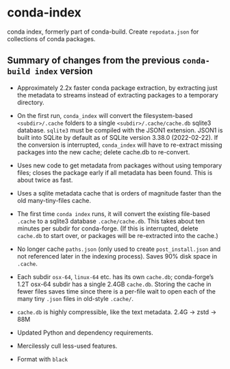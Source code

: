 # conda-index
conda index, formerly part of conda-build. Create `repodata.json` for
collections of conda packages.

## Summary of changes from the previous `conda-build index` version

* Approximately 2.2x faster conda package extraction, by extracting just the
  metadata to streams instead of extracting packages to a temporary directory.

* On the first run, `conda_index` will convert the filesystem-based
  `<subdir>/.cache` folders to a single `<subdir>/.cache/cache.db` sqlite3
  database. `sqlite3` must be compiled with the JSON1 extension. JSON1 is built
  into SQLite by default as of SQLite version 3.38.0 (2022-02-22). If the
  conversion is interrupted, `conda_index` will have to re-extract missing
  packages into the new cache; delete cache.db to re-convert.

* Uses new code to get metadata from packages without using temporary files;
  closes the package early if all metadata has been found. This is about twice
  as fast.

* Uses a sqlite metadata cache that is orders of magnitude faster than the old
  many-tiny-files cache.

* The first time `conda index` runs, it will convert the existing file-based
  `.cache` to a sqlite3 database `.cache/cache.db`. This takes about ten minutes
  per subdir for conda-forge. (If this is interrupted, delete `cache.db` to
  start over, or packages will be re-extracted into the cache.)

* No longer cache `paths.json` (only used to create `post_install.json` and not
  referenced later in the indexing process). Saves 90% disk space in `.cache`.

* Each subdir `osx-64`, `linux-64` etc. has its own `cache.db`; conda-forge’s
  1.2T osx-64 subdir has a single 2.4GB `cache.db`. Storing the cache in fewer
  files saves time since there is a per-file wait to open each of the
  many tiny `.json` files in old-style `.cache/`.

* `cache.db` is highly compressible, like the text metadata. 2.4G → zstd → 88M

* Updated Python and dependency requirements.

* Mercilessly cull less-used features.

* Format with `black`
